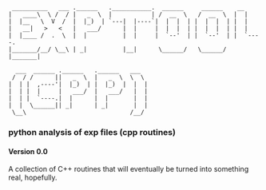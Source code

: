      __________   ___ .______   .___________.  ______     ______    __      
    |   ____\  \ /  / |   _  \  |           | /  __  \   /  __  \  |  |     
    |  |__   \  V  /  |  |_)  | `---|  |----`|  |  |  | |  |  |  | |  |     
    |   __|   >   <   |   ___/      |  |     |  |  |  | |  |  |  | |  |     
    |  |____ /  .  \  |  |          |  |     |  `--'  | |  `--'  | |  `----.
    |_______/__/ \__\ | _|          |__|      \______/   \______/  |_______|

      ___  ______ .______   .______   ___  
     /  / /      ||   _  \  |   _  \  \  \ 
    |  | |  ,----'|  |_)  | |  |_)  |  |  |
    |  | |  |     |   ___/  |   ___/   |  |
    |  | |  `----.|  |      |  |       |  |
    |  |  \______|| _|      | _|       |  |
     \__\                             /__/ 
### python analysis of exp files (cpp routines)


#### Version 0.0
A collection of C++ routines that will eventually be turned into something real, hopefully.




